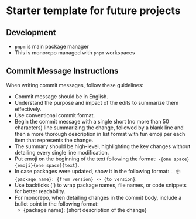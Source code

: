 # Starter template for future projects

## Development

- `pnpm` is main package manager
- This is monorepo managed with `pnpm` workspaces

## Commit Message Instructions

When writing commit messages, follow these guidelines:

- Commit message should be in English.
- Understand the purpose and impact of the edits to summarize them effectively.
- Use conventional commit format.
- Begin the commit message with a single short (no more than 50 characters) line summarizing the change, followed by a blank line and then a more thorough description in list format with fun emoji per each item that represents the change.
- The summary should be high-level, highlighting the key changes without detailing every single line modification.
- Put emoji on the beginning of the text following the format: `-{one space}{emoji}{one space}{text}`.
- In case packages were updated, show it in the following format: `- 📦 {package name}: {from version} -> {to version}`.
- Use backticks (`) to wrap package names, file names, or code snippets for better readability.
- For monorepo, when detailing changes in the commit body, include a bullet point in the following format:
  - {package name}: {short description of the change}
